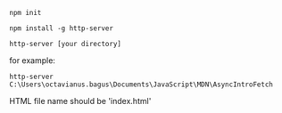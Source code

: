 
    npm init

    npm install -g http-server

    http-server [your directory]

for example:

    http-server C:\Users\octavianus.bagus\Documents\JavaScript\MDN\AsyncIntroFetch

HTML file name should be 'index.html' 
